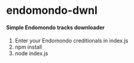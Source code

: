 # endomondo-dwnl

#### Simple Endomondo tracks downloader

1. Enter your Endomondo creditionals in index.js  
2. npm install
3. node index.js
